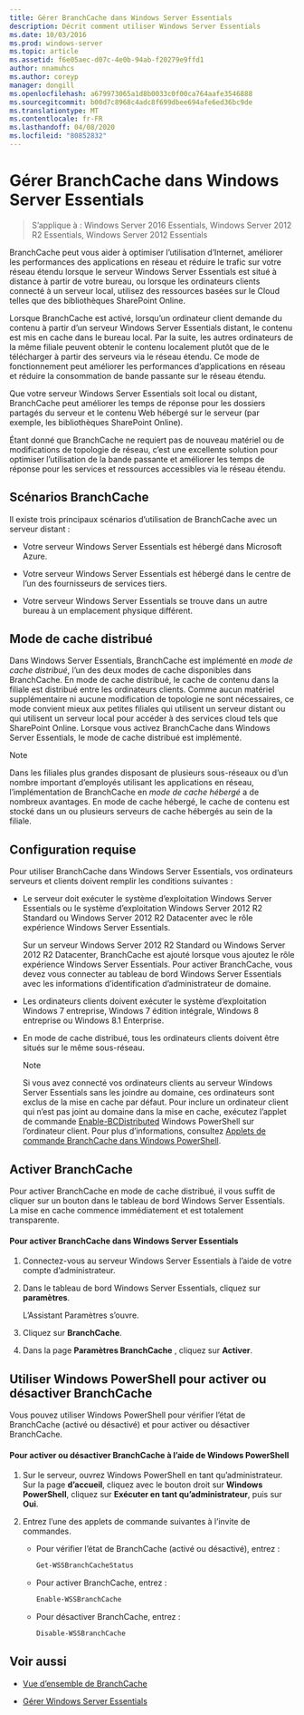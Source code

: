 ```yaml
---
title: Gérer BranchCache dans Windows Server Essentials
description: Décrit comment utiliser Windows Server Essentials
ms.date: 10/03/2016
ms.prod: windows-server
ms.topic: article
ms.assetid: f6e05aec-d07c-4e0b-94ab-f20279e9ffd1
author: nnamuhcs
ms.author: coreyp
manager: dongill
ms.openlocfilehash: a679973065a1d8b0033c0f00ca764aafe3546888
ms.sourcegitcommit: b00d7c8968c4adc8f699dbee694afe6ed36bc9de
ms.translationtype: MT
ms.contentlocale: fr-FR
ms.lasthandoff: 04/08/2020
ms.locfileid: "80852832"
---
```

# <a name="manage-branchcache-in-windows-server-essentials"></a>Gérer BranchCache dans Windows Server Essentials

>S’applique à : Windows Server 2016 Essentials, Windows Server 2012 R2 Essentials, Windows Server 2012 Essentials

BranchCache peut vous aider à optimiser l’utilisation d’Internet, améliorer les performances des applications en réseau et réduire le trafic sur votre réseau étendu lorsque le serveur Windows Server Essentials est situé à distance à partir de votre bureau, ou lorsque les ordinateurs clients connecté à un serveur local, utilisez des ressources basées sur le Cloud telles que des bibliothèques SharePoint Online.  
  
 Lorsque BranchCache est activé, lorsqu’un ordinateur client demande du contenu à partir d’un serveur Windows Server Essentials distant, le contenu est mis en cache dans le bureau local. Par la suite, les autres ordinateurs de la même filiale peuvent obtenir le contenu localement plutôt que de le télécharger à partir des serveurs via le réseau étendu. Ce mode de fonctionnement peut améliorer les performances d’applications en réseau et réduire la consommation de bande passante sur le réseau étendu.  
  
 Que votre serveur Windows Server Essentials soit local ou distant, BranchCache peut améliorer les temps de réponse pour les dossiers partagés du serveur et le contenu Web hébergé sur le serveur (par exemple, les bibliothèques SharePoint Online).  
  
 Étant donné que BranchCache ne requiert pas de nouveau matériel ou de modifications de topologie de réseau, c’est une excellente solution pour optimiser l’utilisation de la bande passante et améliorer les temps de réponse pour les services et ressources accessibles via le réseau étendu.  
  
## <a name="branchcache-scenarios"></a>Scénarios BranchCache  
 Il existe trois principaux scénarios d’utilisation de BranchCache avec un serveur distant :  
  
-   Votre serveur Windows Server Essentials est hébergé dans Microsoft Azure.  
  
-   Votre serveur Windows Server Essentials est hébergé dans le centre de l’un des fournisseurs de services tiers.  
  
-   Votre serveur Windows Server Essentials se trouve dans un autre bureau à un emplacement physique différent.  
  
## <a name="distributed-cache-mode"></a>Mode de cache distribué  
 Dans Windows Server Essentials, BranchCache est implémenté en *mode de cache distribué*, l’un des deux modes de cache disponibles dans BranchCache. En mode de cache distribué, le cache de contenu dans la filiale est distribué entre les ordinateurs clients. Comme aucun matériel supplémentaire ni aucune modification de topologie ne sont nécessaires, ce mode convient mieux aux petites filiales qui utilisent un serveur distant ou qui utilisent un serveur local pour accéder à des services cloud tels que SharePoint Online. Lorsque vous activez BranchCache dans Windows Server Essentials, le mode de cache distribué est implémenté.  
  
> [!NOTE]
>  Dans les filiales plus grandes disposant de plusieurs sous-réseaux ou d’un nombre important d’employés utilisant les applications en réseau, l’implémentation de BranchCache en *mode de cache hébergé* a de nombreux avantages. En mode de cache hébergé, le cache de contenu est stocké dans un ou plusieurs serveurs de cache hébergés au sein de la filiale.
  
## <a name="requirements"></a>Configuration requise  
 Pour utiliser BranchCache dans Windows Server Essentials, vos ordinateurs serveurs et clients doivent remplir les conditions suivantes :  
  
-   Le serveur doit exécuter le système d’exploitation Windows Server Essentials ou le système d’exploitation Windows Server 2012 R2 Standard ou Windows Server 2012 R2 Datacenter avec le rôle expérience Windows Server Essentials.  
  
     Sur un serveur Windows Server 2012 R2 Standard ou Windows Server 2012 R2 Datacenter, BranchCache est ajouté lorsque vous ajoutez le rôle expérience Windows Server Essentials. Pour activer BranchCache, vous devez vous connecter au tableau de bord Windows Server Essentials avec les informations d’identification d’administrateur de domaine.  
  
-   Les ordinateurs clients doivent exécuter le système d’exploitation Windows 7 entreprise, Windows 7 édition intégrale, Windows 8 entreprise ou Windows 8.1 Enterprise.  
  
-   En mode de cache distribué, tous les ordinateurs clients doivent être situés sur le même sous-réseau.  
  
    > [!NOTE]
    >  Si vous avez connecté vos ordinateurs clients au serveur Windows Server Essentials sans les joindre au domaine, ces ordinateurs sont exclus de la mise en cache par défaut. Pour inclure un ordinateur client qui n’est pas joint au domaine dans la mise en cache, exécutez l’applet de commande [Enable-BCDistributed](https://technet.microsoft.com/library/hh848398.aspx) Windows PowerShell sur l’ordinateur client. Pour plus d’informations, consultez [Applets de commande BranchCache dans Windows PowerShell](https://technet.microsoft.com/library/hh848392.aspx).  
 
  
## <a name="turn-branchcache-on"></a>Activer BranchCache  
 Pour activer BranchCache en mode de cache distribué, il vous suffit de cliquer sur un bouton dans le tableau de bord Windows Server Essentials. La mise en cache commence immédiatement et est totalement transparente.  
  
#### <a name="to-turn-on-branchcache-in-windows-server-essentials"></a>Pour activer BranchCache dans Windows Server Essentials  
  
1.  Connectez-vous au serveur Windows Server Essentials à l’aide de votre compte d’administrateur.  
  
2.  Dans le tableau de bord Windows Server Essentials, cliquez sur **paramètres**.  
  
     L’Assistant Paramètres s’ouvre.  
  
3.  Cliquez sur **BranchCache**.  
  
4.  Dans la page **Paramètres BranchCache** , cliquez sur **Activer**.  
  
## <a name="use-windows-powershell-to-turn-branchcache-on-or-off"></a>Utiliser Windows PowerShell pour activer ou désactiver BranchCache  
 Vous pouvez utiliser Windows PowerShell pour vérifier l’état de BranchCache (activé ou désactivé) et pour activer ou désactiver BranchCache.  
  
#### <a name="to-turn-branchcache-on-or-off-using-windows-powershell"></a>Pour activer ou désactiver BranchCache à l’aide de Windows PowerShell  
  
1.  Sur le serveur, ouvrez Windows PowerShell en tant qu’administrateur. Sur la page **d’accueil**, cliquez avec le bouton droit sur **Windows PowerShell**, cliquez sur **Exécuter en tant qu’administrateur**, puis sur **Oui**.  
  
2.  Entrez l’une des applets de commande suivantes à l’invite de commandes.  
  
    -   Pour vérifier l’état de BranchCache (activé ou désactivé), entrez :  
  
        ```powershell  
        Get-WSSBranchCacheStatus  
        ```  
  
    -   Pour activer BranchCache, entrez :  
  
        ```powershell  
        Enable-WSSBranchCache  
        ```  
  
    -   Pour désactiver BranchCache, entrez :  
  
        ```powershell  
        Disable-WSSBranchCache  
        ```  
  
## <a name="see-also"></a>Voir aussi  
    
-   [Vue d’ensemble de BranchCache](https://technet.microsoft.com/library/hh831696.aspx)  
  
-   [Gérer Windows Server Essentials](Manage-Windows-Server-Essentials.md)

